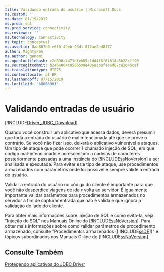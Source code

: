 ```yaml
---
title: Validando entrada do usuário | Microsoft Docs
ms.custom: ''
ms.date: 01/19/2017
ms.prod: sql
ms.prod_service: connectivity
ms.reviewer: ''
ms.technology: connectivity
ms.topic: conceptual
ms.assetid: 8aa867b0-e6f0-49eb-93d3-817ae2ed8f77
author: MightyPen
ms.author: genemi
ms.openlocfilehash: c2d890c4471dfeb85c1dd4f8f6f614a3b28cff90
ms.sourcegitcommit: b2464064c0566590e486a3aafae6d67ce2645cef
ms.translationtype: MTE75
ms.contentlocale: pt-BR
ms.lasthandoff: 07/15/2019
ms.locfileid: "68003901"
---
```

# <a name="validating-user-input"></a>Validando entradas de usuário

[!INCLUDE[Driver_JDBC_Download](../../includes/driver_jdbc_download.md)]

Quando você construir um aplicativo que acessa dados, deverá presumir que toda a entrada do usuário é mal-intencionada até que se prove o contrário. Se você não fizer isso, deixará o aplicativo vulnerável a ataques. Um tipo de ataque que pode ocorrer é chamado injeção de SQL, em que código mal-intencionado é acrescentado a cadeias de caracteres posteriormente passadas a uma instância do [!INCLUDE[ssNoVersion](../../includes/ssnoversion-md.md)] a ser analisada e executada. Para evitar este tipo de ataque, use procedimentos armazenados com parâmetros onde for possível e sempre valide a entrada do usuário.

Validar a entrada do usuário no código do cliente é importante para que você não desperdice viagens de ida e volta ao servidor. É igualmente importante validar parâmetros para procedimentos armazenados no servidor a fim de capturar entrada que não é válida e que ignora a validação do lado do cliente.

Para obter mais informações sobre injeção de SQL e como evitá-la, veja "Injeção de SQL" nos Manuais Online do [!INCLUDE[ssNoVersion](../../includes/ssnoversion-md.md)]. Para obter mais informações sobre como validar parâmetros de procedimento armazenado, consulte "Procedimentos armazenados ([!INCLUDE[ssDE](../../includes/ssde_md.md)])" e tópicos subordinados nos Manuais Online do [!INCLUDE[ssNoVersion](../../includes/ssnoversion-md.md)].

## <a name="see-also"></a>Consulte Também

[Protegendo aplicativos do JDBC Driver](../../connect/jdbc/securing-jdbc-driver-applications.md)
